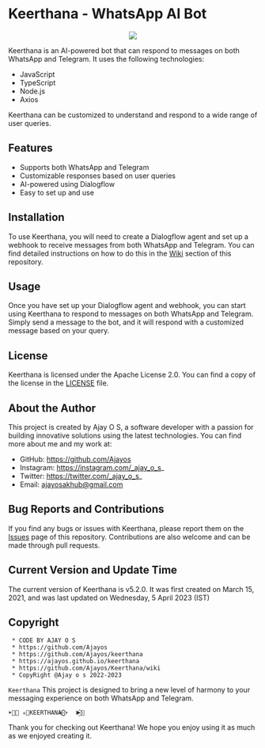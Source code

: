 # Keerthana - WhatsApp AI Bot

<div align="center">
    <img src="https://github.com/keerthana-bot.png">
</div>

Keerthana is an AI-powered bot that can respond to messages on both WhatsApp and Telegram. It uses the following technologies:

- JavaScript
- TypeScript
- Node.js
- Axios

Keerthana can be customized to understand and respond to a wide range of user queries.

## Features

- Supports both WhatsApp and Telegram
- Customizable responses based on user queries
- AI-powered using Dialogflow
- Easy to set up and use

## Installation

To use Keerthana, you will need to create a Dialogflow agent and set up a webhook to receive messages from both WhatsApp and Telegram. You can find detailed instructions on how to do this in the [Wiki](https://github.com/Ajayos/Keerthana/wiki) section of this repository.

## Usage

Once you have set up your Dialogflow agent and webhook, you can start using Keerthana to respond to messages on both WhatsApp and Telegram. Simply send a message to the bot, and it will respond with a customized message based on your query.

## License

Keerthana is licensed under the Apache License 2.0. You can find a copy of the license in the [LICENSE](https://github.com/Ajayos/Keerthana/blob/main/LICENSE) file.

## About the Author

This project is created by Ajay O S, a software developer with a passion for building innovative solutions using the latest technologies. You can find more about me and my work at:

- GitHub: https://github.com/Ajayos
- Instagram: https://instagram.com/_ajay_o_s_
- Twitter: https://twitter.com/_ajay_o_s_
- Email: ajayosakhub@gmail.com

## Bug Reports and Contributions


If you find any bugs or issues with Keerthana, please report them on the [Issues](https://github.com/Ajayos/Keerthana/issues) page of this repository. Contributions are also welcome and can be made through pull requests.


## Current Version and Update Time


The current version of Keerthana is v5.2.0. It was first created on March 15, 2021, and was last updated on Wednesday, 5 April 2023 (IST)


## Copyright

```
 * CODE BY AJAY O S
 * https://github.com/Ajayos
 * https://github.com/Ajayos/keerthana
 * https://ajayos.github.io/keerthana
 * https://github.com/Ajayos/Keerthana/wiki
 * CopyRight @Ajay o s 2022-2023
```


```Keerthana``` This project is designed to bring a new level of harmony to your messaging experience on both WhatsApp and Telegram.
```
➤⃟🍒 ✮⃝KEERTHANA🎀⃟⃪➣  ➤⃟🍒
```

Thank you for checking out Keerthana! We hope you enjoy using it as much as we enjoyed creating it.
